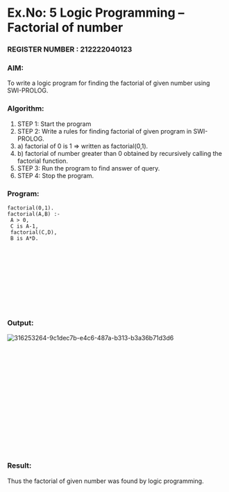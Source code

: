 # Ex.No: 5   Logic Programming – Factorial of number                                                              
### REGISTER NUMBER : 212222040123
### AIM: 
To  write  a logic program for finding the factorial of given number using SWI-PROLOG.

### Algorithm:
1. STEP 1: Start the program
2. STEP 2:  Write a rules for finding factorial of given program in SWI-PROLOG.
3.   a)	factorial of 0 is 1 => written as factorial(0,1).
4.   b)	factorial of number greater than 0 obtained by recursively calling the factorial    function.
5. STEP 3: Run the program  to find answer of  query.
6. STEP 4: Stop the program.

### Program:
```
factorial(0,1).
factorial(A,B) :-
 A > 0,
 C is A-1,
 factorial(C,D),
 B is A*D.












```

### Output:
![316253264-9c1dec7b-e4c6-487a-b313-b3a36b71d3d6](https://github.com/user-attachments/assets/40de699f-ca41-4de1-bd0d-8fb435765c52)
```


















```

### Result:
Thus the factorial of given number was found by logic programming. 
